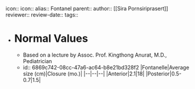 icon:: 
icon::
alias:: Fontanel
parent::
author:: [[Sira Pornsiriprasert]] 
reviewer::
review-date::
tags::

- # Normal Values
	- Based on a lecture by Assoc. Prof. Kingthong Anurat, M.D., Pediatrician
	- id:: 6869c742-08cc-47a6-ac64-b8e21bd328f2
	  |Fontanelle|Average size (cm)|Closure (mo.)|
	  |--|--|--|
	  |Anterior|2.1|18|
	  |Posterior|0.5-0.7|1.5|